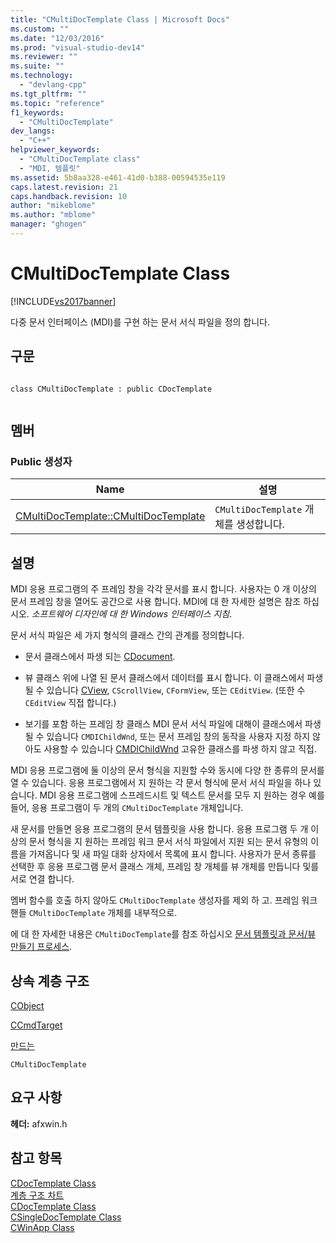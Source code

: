 ```yaml
---
title: "CMultiDocTemplate Class | Microsoft Docs"
ms.custom: ""
ms.date: "12/03/2016"
ms.prod: "visual-studio-dev14"
ms.reviewer: ""
ms.suite: ""
ms.technology: 
  - "devlang-cpp"
ms.tgt_pltfrm: ""
ms.topic: "reference"
f1_keywords: 
  - "CMultiDocTemplate"
dev_langs: 
  - "C++"
helpviewer_keywords: 
  - "CMultiDocTemplate class"
  - "MDI, 템플릿"
ms.assetid: 5b8aa328-e461-41d0-b388-00594535e119
caps.latest.revision: 21
caps.handback.revision: 10
author: "mikeblome"
ms.author: "mblome"
manager: "ghogen"
---
```

# CMultiDocTemplate Class
[!INCLUDE[vs2017banner](../../assembler/inline/includes/vs2017banner.md)]

다중 문서 인터페이스 \(MDI\)를 구현 하는 문서 서식 파일을 정의 합니다.  
  
## 구문  
  
```  
  
class CMultiDocTemplate : public CDocTemplate  
  
```  
  
## 멤버  
  
### Public 생성자  
  
|Name|설명|  
|----------|--------|  
|[CMultiDocTemplate::CMultiDocTemplate](../Topic/CMultiDocTemplate::CMultiDocTemplate.md)|`CMultiDocTemplate` 개체를 생성합니다.|  
  
## 설명  
 MDI 응용 프로그램의 주 프레임 창을 각각 문서를 표시 합니다. 사용자는 0 개 이상의 문서 프레임 창을 열어도 공간으로 사용 합니다.  MDI에 대 한 자세한 설명은 참조 하십시오.  *소프트웨어 디자인에 대 한 Windows 인터페이스 지침*.  
  
 문서 서식 파일은 세 가지 형식의 클래스 간의 관계를 정의합니다.  
  
-   문서 클래스에서 파생 되는  [CDocument](../../mfc/reference/cdocument-class.md).  
  
-   뷰 클래스 위에 나열 된 문서 클래스에서 데이터를 표시 합니다.  이 클래스에서 파생 될 수 있습니다  [CView](../../mfc/reference/cview-class.md), `CScrollView`, `CFormView`, 또는 `CEditView`.  \(또한 수 `CEditView` 직접 합니다.\)  
  
-   보기를 포함 하는 프레임 창 클래스  MDI 문서 서식 파일에 대해이 클래스에서 파생 될 수 있습니다 `CMDIChildWnd`, 또는 문서 프레임 창의 동작을 사용자 지정 하지 않아도 사용할 수 있습니다  [CMDIChildWnd](../../mfc/reference/cmdichildwnd-class.md) 고유한 클래스를 파생 하지 않고 직접.  
  
 MDI 응용 프로그램에 둘 이상의 문서 형식을 지원할 수와 동시에 다양 한 종류의 문서를 열 수 있습니다.  응용 프로그램에서 지 원하는 각 문서 형식에 문서 서식 파일을 하나 있습니다.  MDI 응용 프로그램에 스프레드시트 및 텍스트 문서를 모두 지 원하는 경우 예를 들어, 응용 프로그램이 두 개의 `CMultiDocTemplate` 개체입니다.  
  
 새 문서를 만들면 응용 프로그램의 문서 템플릿을 사용 합니다.  응용 프로그램 두 개 이상의 문서 형식을 지 원하는 프레임 워크 문서 서식 파일에서 지원 되는 문서 유형의 이름을 가져옵니다 및 새 파일 대화 상자에서 목록에 표시 합니다.  사용자가 문서 종류를 선택한 후 응용 프로그램 문서 클래스 개체, 프레임 창 개체를 뷰 개체를 만듭니다 및를 서로 연결 합니다.  
  
 멤버 함수를 호출 하지 않아도 `CMultiDocTemplate` 생성자를 제외 하 고.  프레임 워크 핸들 `CMultiDocTemplate` 개체를 내부적으로.  
  
 에 대 한 자세한 내용은 `CMultiDocTemplate`를 참조 하십시오  [문서 템플릿과 문서\/뷰 만들기 프로세스](../../mfc/document-templates-and-the-document-view-creation-process.md).  
  
## 상속 계층 구조  
 [CObject](../../mfc/reference/cobject-class.md)  
  
 [CCmdTarget](../../mfc/reference/ccmdtarget-class.md)  
  
 [만드는](../../mfc/reference/cdoctemplate-class.md)  
  
 `CMultiDocTemplate`  
  
## 요구 사항  
 **헤더:** afxwin.h  
  
## 참고 항목  
 [CDocTemplate Class](../../mfc/reference/cdoctemplate-class.md)   
 [계층 구조 차트](../../mfc/hierarchy-chart.md)   
 [CDocTemplate Class](../../mfc/reference/cdoctemplate-class.md)   
 [CSingleDocTemplate Class](../../mfc/reference/csingledoctemplate-class.md)   
 [CWinApp Class](../../mfc/reference/cwinapp-class.md)